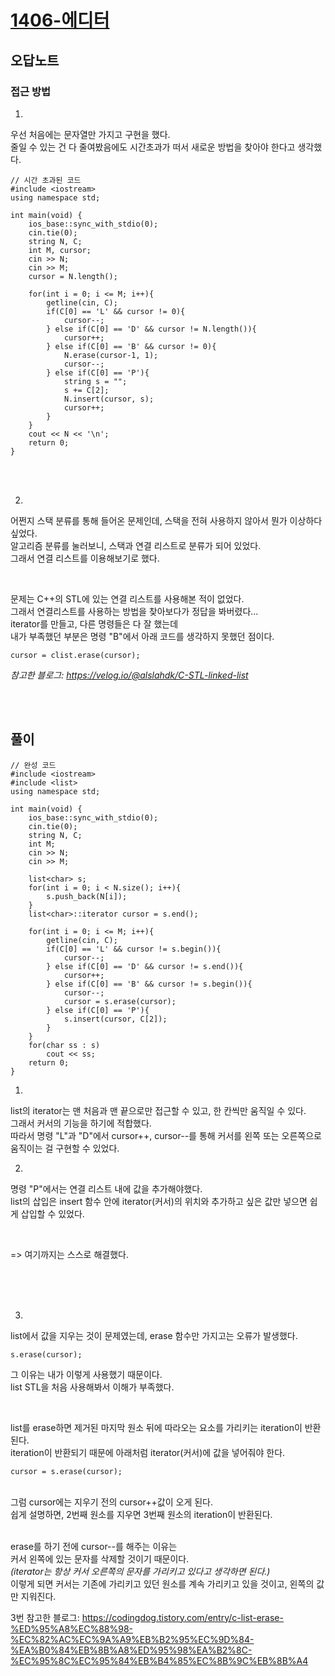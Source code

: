 # [1406-에디터](https://www.acmicpc.net/problem/1406)

## 오답노트
### 접근 방법
1. 
우선 처음에는 문자열만 가지고 구현을 했다.<br>
줄일 수 있는 건 다 줄여봤음에도 시간초과가 떠서 새로운 방법을 찾아야 한다고 생각했다.<br>
```
// 시간 초과된 코드
#include <iostream>
using namespace std;

int main(void) {
    ios_base::sync_with_stdio(0);
    cin.tie(0);
    string N, C;
    int M, cursor;
    cin >> N;
    cin >> M;
    cursor = N.length();
  
    for(int i = 0; i <= M; i++){
        getline(cin, C);
        if(C[0] == 'L' && cursor != 0){
            cursor--;
        } else if(C[0] == 'D' && cursor != N.length()){
            cursor++;
        } else if(C[0] == 'B' && cursor != 0){
            N.erase(cursor-1, 1);
            cursor--;
        } else if(C[0] == 'P'){
            string s = "";
            s += C[2];
            N.insert(cursor, s);
            cursor++;
        }
    }
    cout << N << '\n';
	return 0;
}
```

<br>

<br>

2. 
어쩐지 스택 분류를 통해 들어온 문제인데, 스택을 전혀 사용하지 않아서 뭔가 이상하다 싶었다.<br>
알고리즘 분류를 눌러보니, 스택과 연결 리스트로 분류가 되어 있었다.<br>
그래서 연결 리스트를 이용해보기로 했다.

<br>

문제는 C++의 STL에 있는 연결 리스트를 사용해본 적이 없었다.<br>
그래서 연결리스트를 사용하는 방법을 찾아보다가 정답을 봐버렸다...<br>
iterator를 만들고, 다른 명령들은 다 잘 했는데<br>
내가 부족했던 부분은 명령 "B"에서 아래 코드를 생각하지 못했던 점이다.
```
cursor = clist.erase(cursor);
```
*참고한 블로그: https://velog.io/@alslahdk/C-STL-linked-list* <br>

<br>

<br>


## 풀이
```
// 완성 코드
#include <iostream>
#include <list>
using namespace std;

int main(void) {
	ios_base::sync_with_stdio(0);
	cin.tie(0);
    string N, C;
    int M;
    cin >> N;
    cin >> M;
    
    list<char> s;  
    for(int i = 0; i < N.size(); i++){
        s.push_back(N[i]);
    }
    list<char>::iterator cursor = s.end();
    
    for(int i = 0; i <= M; i++){
        getline(cin, C);
        if(C[0] == 'L' && cursor != s.begin()){
            cursor--;
        } else if(C[0] == 'D' && cursor != s.end()){
            cursor++;
        } else if(C[0] == 'B' && cursor != s.begin()){
            cursor--;
            cursor = s.erase(cursor);
        } else if(C[0] == 'P'){
            s.insert(cursor, C[2]);
        }
    }
    for(char ss : s)
        cout << ss;
	return 0;
}
```

1. 
list의 iterator는 맨 처음과 맨 끝으로만 접근할 수 있고, 한 칸씩만 움직일 수 있다.<br>
그래서 커서의 기능을 하기에 적합했다.<br>
따라서 명령 "L"과 "D"에서 cursor++, cursor--를 통해 커서를 왼쪽 또는 오른쪽으로 움직이는 걸 구현할 수 있었다.<br>

2. 
명령 "P"에서는 연결 리스트 내에 값을 추가해야했다.<br>
list의 삽입은 insert 함수 안에 iterator(커서)의 위치와 추가하고 싶은 값만 넣으면 쉽게 삽입할 수 있었다.<br>

<br>

=> 여기까지는 스스로 해결했다.

<br>

<br>

<br>


3. 
list에서 값을 지우는 것이 문제였는데, erase 함수만 가지고는 오류가 발생했다.<br>

```
s.erase(cursor);
```
그 이유는 내가 이렇게 사용했기 때문이다.<br>
list STL을 처음 사용해봐서 이해가 부족했다. <br>

<br>

list를 erase하면 제거된 마지막 원소 뒤에 따라오는 요소를 가리키는 iteration이 반환된다.<br>
iteration이 반환되기 때문에 아래처럼 iterator(커서)에 값을 넣어줘야 한다.

```
cursor = s.erase(cursor);
```

<br>
그럼 cursor에는 지우기 전의 cursor++값이 오게 된다.<br>
쉽게 설명하면, 2번째 원소를 지우면 3번째 원소의 iteration이 반환된다.<br>

<br>

erase를 하기 전에 cursor--를 해주는 이유는<br>
커서 왼쪽에 있는 문자를 삭제할 것이기 때문이다.<br>
*(iterator는 항상 커서 오른쪽의 문자를 가리키고 있다고 생각하면 된다.)*<br>
이렇게 되면 커서는 기존에 가리키고 있던 원소를 계속 가리키고 있을 것이고, 왼쪽의 값만 지워진다.<br>

3번 참고한 블로그: https://codingdog.tistory.com/entry/c-list-erase-%ED%95%A8%EC%88%98-%EC%82%AC%EC%9A%A9%EB%B2%95%EC%9D%84-%EA%B0%84%EB%8B%A8%ED%95%98%EA%B2%8C-%EC%95%8C%EC%95%84%EB%B4%85%EC%8B%9C%EB%8B%A4

